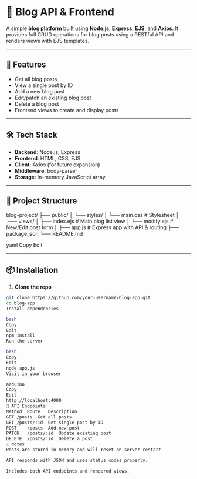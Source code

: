 # 📝 Blog API & Frontend

A simple **blog platform** built using **Node.js**, **Express**, **EJS**, and **Axios**. It provides full CRUD operations for blog posts using a RESTful API and renders views with EJS templates.

---

## 🚀 Features

- Get all blog posts
- View a single post by ID
- Add a new blog post
- Edit/patch an existing blog post
- Delete a blog post
- Frontend views to create and display posts

---

## 🛠️ Tech Stack

- **Backend**: Node.js, Express
- **Frontend**: HTML, CSS, EJS
- **Client**: Axios (for future expansion)
- **Middleware**: body-parser
- **Storage**: In-memory JavaScript array

---

## 📂 Project Structure

blog-project/ ├── public/ │ └── styles/ │ └── main.css # Stylesheet │ ├── views/ │ ├── index.ejs # Main blog list view │ └── modify.ejs # New/Edit post form │ ├── app.js # Express app with API & routing ├── package.json └── README.md

yaml
Copy
Edit

---

## 📦 Installation

1. **Clone the repo**
```bash
git clone https://github.com/your-username/blog-app.git
cd blog-app
Install dependencies

bash
Copy
Edit
npm install
Run the server

bash
Copy
Edit
node app.js
Visit in your browser

arduino
Copy
Edit
http://localhost:4000
🧪 API Endpoints
Method	Route	Description
GET	/posts	Get all posts
GET	/posts/:id	Get single post by ID
POST	/posts	Add new post
PATCH	/posts/:id	Update existing post
DELETE	/posts/:id	Delete a post
⚠️ Notes
Posts are stored in-memory and will reset on server restart.

API responds with JSON and uses status codes properly.

Includes both API endpoints and rendered views.
